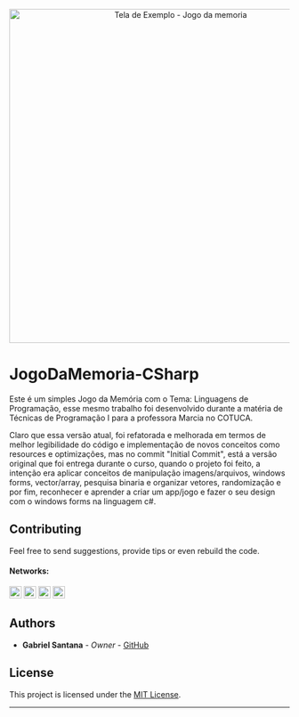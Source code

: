 [<div align=center><img alt="Tela de Exemplo - Jogo da memoria" src="https://user-images.githubusercontent.com/53992405/162666529-0194dbed-d424-4f3e-bcd4-fc3b2b6a708d.png" width="600"/></div>][jogodamemoria]

# JogoDaMemoria-CSharp

Este é um simples Jogo da Memória com o Tema: Linguagens de Programação, esse mesmo trabalho foi desenvolvido durante a matéria de Técnicas de Programação I para a professora Marcia no COTUCA.

Claro que essa versão atual, foi refatorada e melhorada em termos de melhor legibilidade do código e implementação de novos conceitos como resources e optimizações, mas no commit "Initial Commit", está a versão original que foi entrega durante o curso, quando o projeto foi feito, a intenção era aplicar conceitos de manipulação imagens/arquivos, windows forms, vector/array, pesquisa binaria e organizar vetores, randomização e por fim, reconhecer e aprender a criar um app/jogo e fazer o seu design com o windows forms na linguagem c#.

## Contributing

Feel free to send suggestions, provide tips or even rebuild the code.

#### Networks:

[<img alt="GitHub followers" src="https://img.shields.io/github/followers/PuniGC?label=Follow&style=social" height="22" title="Follow me"/>][github]
[<img alt="Mail to Gabriel" src="https://img.shields.io/badge/-Gmail-c14438?style=flat&logo=Gmail&logoColor=white" height="22" title="gabriel04.ok@gmail.com" />][email]
[<img alt="Linkedin Profile" src="https://img.shields.io/badge/-LinkedIn-blue?style=flat-square&logo=Linkedin&logoColor=white&link=https://www.linkedin.com/in/gabriel-santana-silva-1205461a3/" height="22" />][linkedin]
[<img alt="Discord Profile" src="https://img.shields.io/badge/Discord-7289DA?style=for-the-badge&logo=discord&logoColor=white&link=dsc.bio/punidc" height="22" />][discord]

## Authors

* **Gabriel Santana** - *Owner* - [GitHub](https://github.com/PuniGC)

## License

This project is licensed under the [MIT License][license].

---
[github]: https://github.com/PuniGC
[linkedin]: https://www.linkedin.com/in/gabriel-santana-silva-1205461a3/
[email]: mailto:gabriel04.ok@gmail.com
[discord]: https://discords.com/bio/p/punidc
[license]: LICENSE
[jogodamemoria]: https://user-images.githubusercontent.com/53992405/162666529-0194dbed-d424-4f3e-bcd4-fc3b2b6a708d.png
